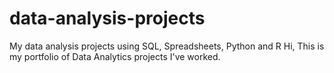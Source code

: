 # data-analysis-projects
My data analysis projects using SQL, Spreadsheets, Python and R
Hi, This is my portfolio of Data Analytics projects I've worked.

